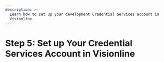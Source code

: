```yaml
---
description: >-
  Learn how to set up your development Credential Services account in
  Visionline.
---
```


# Step 5: Set up Your Credential Services Account in Visionline


